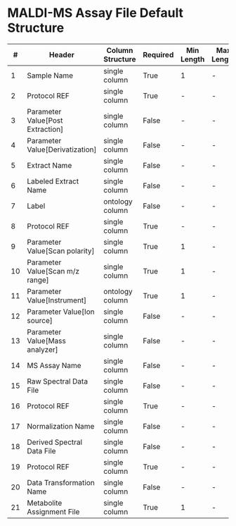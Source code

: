 # MALDI-MS Assay File Default Structure

| # |Header  | Column Structure  | Required | Min Length | Max Length | Description | Examples | Controlled Terms| Default Value  |
|---|--------|-------------------|----------|------------|------------|-------------|----------|-----------------|----------------|
| 1 | Sample Name | single column | True | 1 | - |  |  |  | |
| 2 | Protocol REF | single column | True | - | - |  |  |  | Extraction|
| 3 | Parameter Value[Post Extraction] | single column | False | - | - |  |  |  | |
| 4 | Parameter Value[Derivatization] | single column | False | - | - |  |  |  | |
| 5 | Extract Name | single column | False | - | - |  |  |  | |
| 6 | Labeled Extract Name | single column | False | - | - |  |  |  | |
| 7 | Label | ontology column | False | - | - |  |  |  | |
| 8 | Protocol REF | single column | True | - | - |  |  |  | Mass spectrometry|
| 9 | Parameter Value[Scan polarity] | single column | True | 1 | - |  |  | [Controlled Terms](../../../docs/prioritised-control-lists/assay-file-control-lists/maldi-ms.md#parameter-valuescan-polarity-column) | |
| 10 | Parameter Value[Scan m/z range] | single column | True | 1 | - |  |  |  | |
| 11 | Parameter Value[Instrument] | ontology column | True | 1 | - |  |  |  | |
| 12 | Parameter Value[Ion source] | single column | False | - | - |  |  |  | |
| 13 | Parameter Value[Mass analyzer] | single column | False | - | - |  |  | [Controlled Terms](../../../docs/prioritised-control-lists/assay-file-control-lists/maldi-ms.md#parameter-valuemass-analyzer-column) | |
| 14 | MS Assay Name | single column | False | - | - |  |  |  | |
| 15 | Raw Spectral Data File | single column | False | - | - |  |  |  | |
| 16 | Protocol REF | single column | True | - | - |  |  |  | Data transformation|
| 17 | Normalization Name | single column | False | - | - |  |  |  | |
| 18 | Derived Spectral Data File | single column | False | - | - |  |  |  | |
| 19 | Protocol REF | single column | True | - | - |  |  |  | Metabolite identification|
| 20 | Data Transformation Name | single column | False | - | - |  |  |  | |
| 21 | Metabolite Assignment File | single column | True | 1 | - |  |  |  | |
